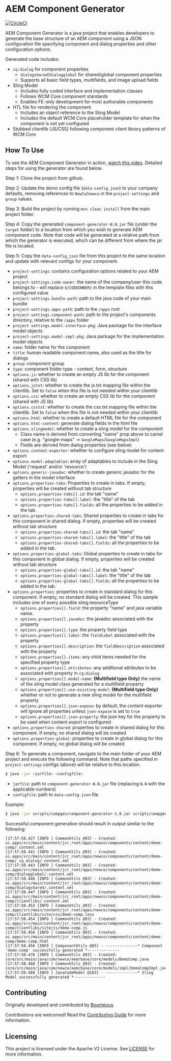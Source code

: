 # AEM Component Generator

[![CircleCI](https://circleci.com/gh/adobe/aem-component-generator.svg?style=svg)](https://circleci.com/gh/adobe/aem-component-generator)

AEM Component Generator is a java project that enables developers to generate the base structure of an
AEM component using a JSON configuration file specifying component and dialog properties and other configuration
options.

Generated code includes:
- `cq:dialog` for component properties
    - `dialogshared`/`dialogglobal` for shared/global component properties
    - Supports all basic field types, multifields, and image upload fields
- Sling Model
    - Includes fully coded interface and implementation classes
    - Follows WCM Core component standards
    - Enables FE-only development for most authorable components
- HTL file for rendering the component
    - Includes an object reference to the Sling Model
    - Includes the default WCM Core placeholder template for when the component is not yet configured
- Stubbed clientlib (JS/CSS) following component client library patterns of WCM Core 

## How To Use

To see the AEM Component Generator in action,
[watch this video](https://s3.amazonaws.com/HS2Presentations/AEMPublic/2019-Adobe-AEM-Component-Code-Generator-Demo-Bounteous.mp4).
Detailed steps for using the generator are found below. 

Step 1: Clone the project from github.

Step 2: Update the demo config file (`data-config.json`) to your company defaults, removing references to `NewCo`/`newco`
in the `project-settings` and `group` values.

Step 3: Build the project by running `mvn clean install` from the main project folder.

Step 4: Copy the generated `component-generator-N.N.jar` file (under the `target` folder) to a location
from which you wish to generate AEM component code.  Note that code will be generated at a relative path from which
the generator is executed, which can be different from where the jar file is located.

Step 5: Copy the `data-config.json` file from this project to the same location and update with relevant configs for
your component.

- `project-settings`: contains configuration options related to your AEM project
- `project-settings.code-owner`: the name of the company/user this code belongs to - will replace `${CODEOWNER}` in the template files with this configured value
- `project-settings.bundle-path`: path to the java code of your main bundle
- `project-settings.apps-path`: path to the `/apps` root
- `project-settings.component-path`: path to the project's components directory, relative to the `/apps` folder
- `project-settings.model-interface-pkg`: Java package for the interface model objects
- `project-settings.model-impl-pkg`: Java package for the implementation model objects
- `name`: folder name for the component
- `title`: human readable component name, also used as the title for dialogs
- `group`: component group
- `type`: component folder type - content, form, structure
- `options.js`: whether to create an empty JS lib for the component (shared with CSS lib)
- `options.jstxt`: whether to create the js.txt mapping file within the clientlib. Set to `false` when this file is not needed within your clientlib
- `options.css`: whether to create an empty CSS lib for the component (shared with JS lib)
- `options.csstxt`: whether to create the css.txt mapping file within the clientlib. Set to `false` when this file is not needed within your clientlib
- `options.html`: whether to create a default HTML file for the component
- `options.html-content`: generate dialog fields in the html file
- `options.slingmodel`: whether to create a sling model for the component
    - Class name is derived from converting "name" prop above to camel case (e.g. "google-maps" -> `GoogleMaps`/`GoogleMapsImpl`)
    - Fields are derived from dialog properties (see below)
- `options.content-exporter`: whether to configure sling model for content export
- `options.model-adaptables`: array of adaptables to include in the Sling Model ('request' and/or 'resource')
- `options.generic-javadoc`: whether to create generic javadoc for the getters in the model interface
- `options.properties-tabs`: Properties to create in tabs. If empty, properties will be created without tab structure
	- `options.properties-tabs[].id`: the tab "name"
	- `options.properties-tabs[].label`: the "title" of the tab
	- `options.properties-tabs[].fields`: all the properties to be added in the tab.
- `options.properties-shared-tabs`: Shared properties to create in tabs for this component in shared dialog. If empty, properties will be created without tab structure
	- `options.properties-shared-tabs[].id`: the tab "name"
	- `options.properties-shared-tabs[].label`: the "title" of the tab
	- `options.properties-shared-tabs[].fields`: all the properties to be added in the tab.
- `options.properties-global-tabs`: Global properties to create in tabs for this component in global dialog. If empty, properties will be created without tab structure
	- `options.properties-global-tabs[].id`: the tab "name"
	- `options.properties-global-tabs[].label`: the "title" of the tab
	- `options.properties-global-tabs[].fields`: all the properties to be added in the tab.
- `options.properties`: properties to create in standard dialog for this component. If empty, no standard dialog will be created. This sample includes one of every possible sling:resourceType
    - `options.properties[].field`: the property "name" and java variable name.
    - `options.properties[].javadoc`: the javadoc associated with the property
    - `options.properties[].type`: the property field type
    - `options.properties[].label`: the `fieldLabel` associated with the property
    - `options.properties[].description`: the `fieldDescription` associated with the property
    - `options.properties[].items`: any child items needed for the specified property type
    - `options.properties[].attributes`: any additional attributes to be associated with property in `cq:dialog`
    - `options.properties[].model-name`: **(Multifield type Only)** the name of the sling model class generated for a multifield property
    - `options.properties[].use-existing-model`: **(Multifield type Only)**  whether or not to generate a new sling model for the multifield property
    - `options.properties[].json-expose`: by default, the content exporter will ignore all properties unless `json-expose` is set to `true`
    - `options.properties[].json-property`: the json key for the property to be used when content export is configured
- `options.properties-shared`: properties to create in shared dialog for this component. If empty, no shared dialog will be created
- `options.properties-global`: properties to create in global dialog for this component. If empty, no global dialog will be created

Step 6: To generate a component, navigate to the main folder of your AEM project and execute the following command.
Note that paths specified in `project-settings` configs (above) will be relative to this location.

```sh
$ java -jar <jarfile> <configfile>
```

- `jarfile`: path to `component-generator-N.N.jar` file (replacing `N.N` with the applicable numbers)
- `configfile`: path to `data-config.json` file

Example:
```sh
$ java -jar scripts/compgen/component-generator-1.0.jar scripts/compgen/data-config.json
```

Successful component generation should result in output similar to the following:
```
[17:57:50.427 [INFO ] CommonUtils @93] - Created: ui.apps/src/main/content/jcr_root/apps/newco/components/content/demo-comp/.content.xml
[17:57:50.441 [INFO ] CommonUtils @93] - Created: ui.apps/src/main/content/jcr_root/apps/newco/components/content/demo-comp/_cq_dialog/.content.xml
[17:57:50.443 [INFO ] CommonUtils @93] - Created: ui.apps/src/main/content/jcr_root/apps/newco/components/content/demo-comp/dialogglobal/.content.xml
[17:57:50.446 [INFO ] CommonUtils @93] - Created: ui.apps/src/main/content/jcr_root/apps/newco/components/content/demo-comp/dialogshared/.content.xml
[17:57:50.447 [INFO ] CommonUtils @93] - Created: ui.apps/src/main/content/jcr_root/apps/newco/components/content/demo-comp/clientlibs/.content.xml
[17:57:50.453 [INFO ] CommonUtils @93] - Created: ui.apps/src/main/content/jcr_root/apps/newco/components/content/demo-comp/clientlibs/site/css/demo-comp.less
[17:57:50.454 [INFO ] CommonUtils @93] - Created: ui.apps/src/main/content/jcr_root/apps/newco/components/content/demo-comp/clientlibs/site/js/demo-comp.js
[17:57:50.456 [INFO ] CommonUtils @93] - Created: ui.apps/src/main/content/jcr_root/apps/newco/components/content/demo-comp/demo-comp.html
[17:57:50.456 [INFO ] ComponentUtils @85] - --------------* Component 'demo-comp' successfully generated *--------------
[17:57:50.476 [INFO ] CommonUtils @93] - Created: core/src/main/java/com/newco/aem/base/core/models/DemoComp.java
[17:57:50.488 [INFO ] CommonUtils @93] - Created: core/src/main/java/com/newco/aem/base/core/models/impl/DemoCompImpl.java
[17:57:50.488 [INFO ] JavaCodeModel @103] - --------------* Sling Model successfully generated *--------------
```

## Contributing
 
Originally developed and contributed by [Bounteous](https://www.bounteous.com/insights/2019/07/31/aem-component-generator/).

Contributions are welcomed! Read the [Contributing Guide](.github/CONTRIBUTING.md) for more information.
 
## Licensing
 
This project is licensed under the Apache V2 License. See [LICENSE](LICENSE) for more information.
